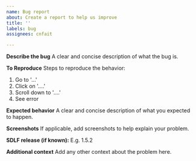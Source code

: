 ```yaml
---
name: Bug report
about: Create a report to help us improve
title: ''
labels: bug
assignees: cnfait

---
```


**Describe the bug**
A clear and concise description of what the bug is.

**To Reproduce**
Steps to reproduce the behavior:
1. Go to '...'
2. Click on '....'
3. Scroll down to '....'
4. See error

**Expected behavior**
A clear and concise description of what you expected to happen.

**Screenshots**
If applicable, add screenshots to help explain your problem.

**SDLF release (if known):**
E.g. 1.5.2

**Additional context**
Add any other context about the problem here.
